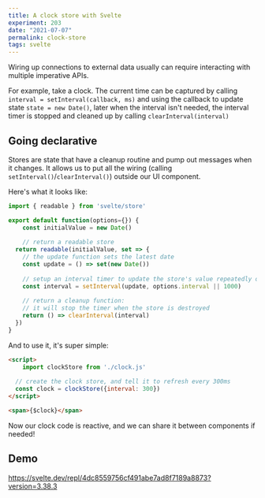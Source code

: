 ```yaml
---
title: A clock store with Svelte
experiment: 203
date: "2021-07-07"
permalink: clock-store
tags: svelte
---
```


Wiring up connections to external data usually can require interacting with multiple imperative APIs.

For example, take a clock. The current time can be captured by calling `interval = setInterval(callback, ms)` and using the callback to update state `state = new Date()`, later when the interval isn't needed, the interval timer is stopped and cleaned up by calling `clearInterval(interval)`

## Going declarative

Stores are state that have a cleanup routine and pump out messages when it changes. It allows us to put all the wiring (calling `setInterval()`/`clearInterval()`) outside our UI component.

Here's what it looks like:

```javascript
import { readable } from 'svelte/store'

export default function(options={}) {
	const initialValue = new Date()
	
	// return a readable store
  return readable(initialValue, set => {
    // the update function sets the latest date
    const update = () => set(new Date())
    
    // setup an interval timer to update the store's value repeatedly over time
    const interval = setInterval(update, options.interval || 1000)
		
    // return a cleanup function:
    // it will stop the timer when the store is destroyed
    return () => clearInterval(interval)
  })
}
```

And to use it, it's super simple:

```html
<script>
	import clockStore from './clock.js'
  
  // create the clock store, and tell it to refresh every 300ms
  const clock = clockStore({interval: 300})
</script>

<span>{$clock}</span>
```

Now our clock code is reactive, and we can share it between components if needed!

## Demo

https://svelte.dev/repl/4dc8559756cf491abe7ad8f7189a8873?version=3.38.3
